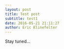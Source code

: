 ```yaml
---
layout: post
title: Test post
subtitle: test1
date: 2016-05-21 21:11:27
author: Eric Klinefelter
---
```


Stay tuned...